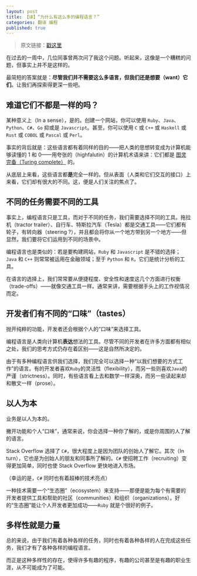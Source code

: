 ```yaml
---
layout: post
title: 【译】“为什么有这么多的编程语言？”
categories: 翻译 编程
published: true
---
```


> 原文链接：[戳这里](http://blog.stackoverflow.com/2015/07/why-are-there-so-many-programming-languages/)

在过去的一周中，几位同事曾两次问了我这个问题。听起来，这像是一个糟糕的问题，但事实上并不是这样的。

最简短的答案就是：__尽管我们并不需要这么多语言，但我们还是想要（want）它们__。让我们再探索得更深一些吧。

## 难道它们不都是一样的吗？

某种意义上（In a sense），是的。创建一个网站，你可以使用 `Ruby`、`Java`、`Python`、`C#`、`Go` 抑或是 `Javascript`。甚至，你可以使用 `C` 或 `C++` 或 `Haskell` 或 `Rust` 或 `COBOL` 或 `Pascal` 或 `Perl`。

事实的背后就是：这些语言都有着同样的目的——把人类的思想转变成为计算机能够读懂的 1 和 0——用夸张的（highfalutin）的计算机术语来讲：它们都是 [图灵完备（Turing complete）](https://en.wikipedia.org/wiki/Turing_completeness) 的。

从底层上来看，这些语言都**是**完全一样的。但从表面（人类和它们交互的接口）上来看，它们却有很大的不同。这，便是人们关注的焦点了。

## 不同的任务需要不同的工具

事实上，编程语言只是工具，而对于不同的任务，我们需要选择不同的工具。拖拉机（tractor trailer）、自行车、特斯拉汽车（Tesla）都是交通工具——它们都有轮子，有转向器（steering ?），并且都会将你从一个地方带到另一个地方——但显然，我们要将它们运用到不同的场景中。

编程语言也是类似的：若是要构建网站，`Ruby` 和 `Javascript` 是不错的选择；`Java` 和 `C++` 则常常被运用在金融领域；至于 `Python` 和 `R`，它们是统计分析的工具。

在语言的选择上，我们常常要从便捷程度、安全性和速度这几个方面进行权衡（trade-offs）——就像交通工具一样。通常来讲，需要根据手头上的工作视情况而定。

## 开发者们有不同的“口味”（tastes）

抛开纯粹的功能，开发者还会根据个人的“口味”来选择工具。

编程语言是人类向计算机**表达**想法的工具。尽管不同的开发者在许多方面都有相似之处，我们的思考方式仍存在着区别——这是自然所决定的。

由于有多种编程语言供我们选择，我们完全可以选择一种“以我们想要的方式工作”的语言。有的开发者喜欢`Ruby`的灵活性（flexibility），而另一些则喜欢`Java`的严谨（strictness）。同时，有些语言看上去和数学一样深奥，而另一些读起来却和散文一样（prose）。

## 以人为本

业务是以人为本的。

撇开功能和个人“口味”，通常来说，你会选择一种你了解的，或是你周围的人了解的语言。

Stack Overflow 选择了 `C#`，很大程度上是因为团队的创始人了解它。其次（In turn），它也是为创始人的朋友和同事所了解的。`C#` 使招聘工作（recruiting）变得更加简单，同时也使 Stack Overflow 更快地进入市场。

（幸运的是，`C#` 同时也有着超棒的技术亮点）

一种技术需要一个“生态圈”（ecosystem）来支持——那便是能为每个有需要的开发者提供工具和帮助的社区（communities）和组织（organizations）。好的“生态圈”能让个人开发者更加成功——`Ruby` 就是个很好的例子。

## 多样性就是力量

总的来说，由于我们有着各种各样的任务，同时也有着各种各样的人在完成这些任务，我们才有了各种各样的编程语言。

而正是这种多样性的存在，使得许多有趣的程序，有趣的公司甚至是有趣的职业生涯，从不可能成为了可能。